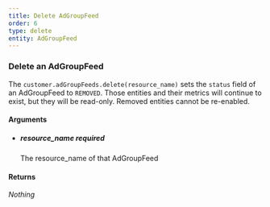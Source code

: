 ```yaml
---
title: Delete AdGroupFeed 
order: 6
type: delete
entity: AdGroupFeed 
---
```


### Delete an AdGroupFeed 

The `customer.adGroupFeeds.delete(resource_name)` sets the `status` field of an AdGroupFeed to `REMOVED`. Those entities and their metrics will continue to exist, but they will be read-only. Removed entities cannot be re-enabled.


#### Arguments

-   ##### resource_name _required_
    The resource_name of that AdGroupFeed


#### Returns

_Nothing_